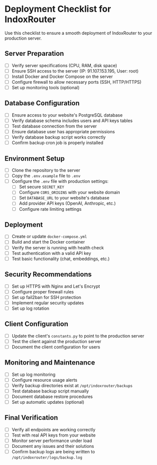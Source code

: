 # Deployment Checklist for IndoxRouter

Use this checklist to ensure a smooth deployment of IndoxRouter to your production server.

## Server Preparation

- [ ] Verify server specifications (CPU, RAM, disk space)
- [ ] Ensure SSH access to the server (IP: 91.107.153.195, User: root)
- [ ] Install Docker and Docker Compose on the server
- [ ] Configure firewall to allow necessary ports (SSH, HTTP/HTTPS)
- [ ] Set up monitoring tools (optional)

## Database Configuration

- [ ] Ensure access to your website's PostgreSQL database
- [ ] Verify database schema includes users and API keys tables
- [ ] Test database connection from the server
- [ ] Ensure database user has appropriate permissions
- [ ] Verify database backup script works correctly
- [ ] Confirm backup cron job is properly installed

## Environment Setup

- [ ] Clone the repository to the server
- [ ] Copy the `.env.example` file to `.env`
- [ ] Configure the `.env` file with production settings:
  - [ ] Set secure `SECRET_KEY`
  - [ ] Configure `CORS_ORIGINS` with your website domain
  - [ ] Set `DATABASE_URL` to your website's database
  - [ ] Add provider API keys (OpenAI, Anthropic, etc.)
  - [ ] Configure rate limiting settings

## Deployment

- [ ] Create or update `docker-compose.yml`
- [ ] Build and start the Docker container
- [ ] Verify the server is running with health check
- [ ] Test authentication with a valid API key
- [ ] Test basic functionality (chat, embeddings, etc.)

## Security Recommendations

- [ ] Set up HTTPS with Nginx and Let's Encrypt
- [ ] Configure proper firewall rules
- [ ] Set up fail2ban for SSH protection
- [ ] Implement regular security updates
- [ ] Set up log rotation

## Client Configuration

- [ ] Update the client's `constants.py` to point to the production server
- [ ] Test the client against the production server
- [ ] Document the client configuration for users

## Monitoring and Maintenance

- [ ] Set up log monitoring
- [ ] Configure resource usage alerts
- [ ] Verify backup directories exist at `/opt/indoxrouter/backups`
- [ ] Test database backup script manually
- [ ] Document database restore procedures
- [ ] Set up automatic updates (optional)

## Final Verification

- [ ] Verify all endpoints are working correctly
- [ ] Test with real API keys from your website
- [ ] Monitor server performance under load
- [ ] Document any issues and their solutions
- [ ] Confirm backup logs are being written to `/opt/indoxrouter/logs/backup.log`
